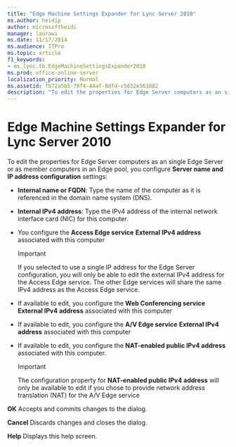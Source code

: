 ```yaml
---
title: "Edge Machine Settings Expander for Lync Server 2010"
ms.author: heidip
author: microsoftheidi
manager: laurawi
ms.date: 11/17/2014
ms.audience: ITPro
ms.topic: article
f1_keywords:
- ms.lync.tb.EdgeMachineSettingsExpander2010
ms.prod: office-online-server
localization_priority: Normal
ms.assetid: fb72a5b5-70f4-44af-8dfd-c5d32e563882
description: "To edit the properties for Edge Server computers as an single Edge Server or as member computers in an Edge pool, you configure Server name and IP address configuration settings:"
---
```


# Edge Machine Settings Expander for Lync Server 2010
 
To edit the properties for Edge Server computers as an single Edge Server or as member computers in an Edge pool, you configure **Server name and IP address configuration** settings:
  
- **Internal name or FQDN**: Type the name of the computer as it is referenced in the domain name system (DNS). 
    
- **Internal IPv4 address**: Type the IPv4 address of the internal network interface card (NIC) for this computer.
    
- You configure the **Access Edge service** **External IPv4 address** associated with this computer
    
    > [!IMPORTANT]
    > If you selected to use a single IP address for the Edge Server configuration, you will only be able to edit the external IPv4 address for the Access Edge service. The other Edge services will share the same IPv4 address as the Access Edge service. 
  
- If available to edit, you configure the **Web Conferencing service** **External IPv4 address** associated with this computer
    
- If available to edit, you configure the **A/V Edge service** **External IPv4 address** associated with this computer
    
- If available to edit, you configure the **NAT-enabled public IPv4 address** associated with this computer.
    
    > [!IMPORTANT]
    > The configuration property for **NAT-enabled public IPv4 address** will only be available to edit if you chose to provide network address translation (NAT) for the A/V Edge service
  
 **OK** Accepts and commits changes to the dialog.
  
 **Cancel** Discards changes and closes the dialog.
  
 **Help** Displays this help screen.
  

